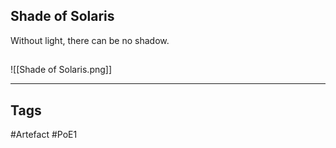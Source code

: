 ## Shade of Solaris
Without light, there can be no shadow.
##
![[Shade of Solaris.png]]

---
## Tags
#Artefact
#PoE1